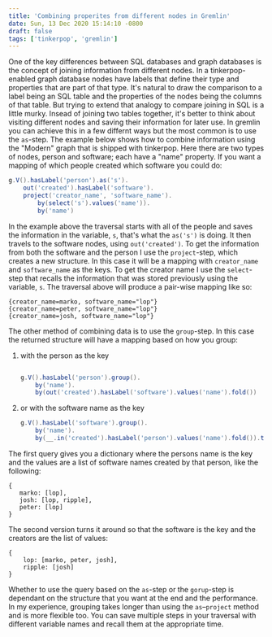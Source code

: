 ```yaml
---
title: 'Combining properites from different nodes in Gremlin'
date: Sun, 13 Dec 2020 15:14:10 -0800
draft: false
tags: ['tinkerpop', 'gremlin']
---
```


One of the key differences between SQL databases and graph databases is the concept of 
joining information from different nodes.
In a tinkerpop-enabled graph database nodes have labels that define their type and properties
that are part of that type. It's natural to draw the comparison to a label being an SQL table
and the properties of the nodes being the columns of that table. But trying to extend that 
analogy to compare joining in SQL is a little murky. Insead of joining two tables together, 
it's better to think about visiting different nodes and
saving their information for later use. In gremlin you can achieve this in a few differnt ways
but the most common is to use the `as`-step. The example below shows how to combine information
using the "Modern" graph that is shipped with tinkerpop. Here there are two types of nodes, 
person and software; each have a "name" property. If you want a mapping of which people created
which software you could do:

```groovy
g.V().hasLabel('person').as('s').
    out('created').hasLabel('software').
    project('creator_name', 'software_name').
        by(select('s').values('name')).
        by('name')
```

In the example above the traversal starts with all of the people and saves the information
in the variable, `s`, that's what the `as('s')` is doing. It then travels to the
software nodes, using `out('created')`. To get the information from both the software
and the person I use the `project`-step, which creates a new structure. In this case it will be 
a mapping with `creator_name` and `software_name` as the keys. To get the creator name I use 
the `select`-step that recalls the information that was stored previously using the variable, `s`.
The traversal above will produce a pair-wise mapping like so:

```
{creator_name=marko, software_name="lop"}
{creator_name=peter, software_name="lop"}
{creator_name=josh, software_name="lop"}
```

The other method of combining data is to use the `group`-step. In this case the 
returned structure will have a mapping based on how you group:

1. with the person as the key
    ```groovy

    g.V().hasLabel('person').group().
        by('name').
        by(out('created').hasLabel('software').values('name').fold())
    ```

2. or with the software name as the key
    ```groovy
    g.V().hasLabel('software').group().
        by('name').
        by(__.in('created').hasLabel('person').values('name').fold()).toList()
    ```

The first query gives you a dictionary where the persons name is the key and the values are
 a list of software names created by that person, like the following:
 ```
{
    marko: [lop],
    josh: [lop, ripple],
    peter: [lop]
}
 ``` 
The second version turns it around so that the software is the key and the creators are
the list of values:
```
{
    lop: [marko, peter, josh],
    ripple: [josh]
}
```

Whether to use the query based on the `as`-step or the `gorup`-step is dependant on 
the structure that you want at the end and the performance. In my experience, grouping 
takes longer than using the `as`&ndash;`project` method
and is more flexible too. You can save multiple steps in your traversal with different
variable names and recall them at the appropriate time.  